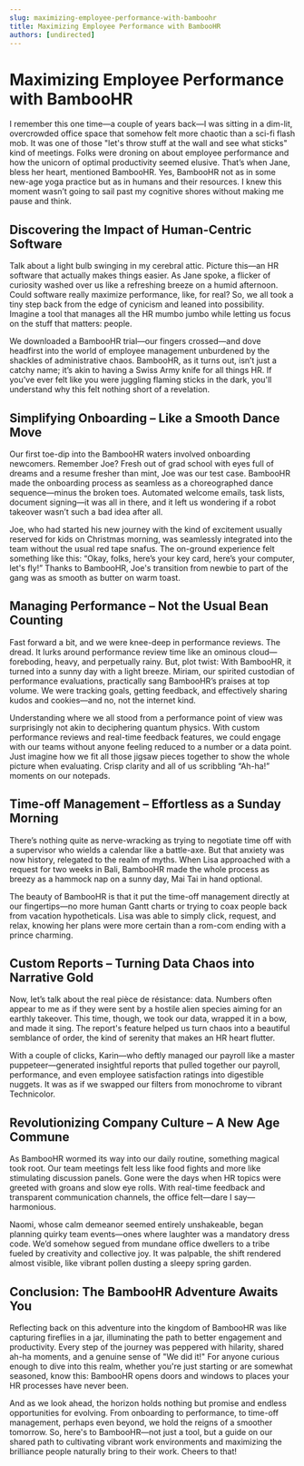 ```yaml
---
slug: maximizing-employee-performance-with-bamboohr
title: Maximizing Employee Performance with BambooHR
authors: [undirected]
---
```



# Maximizing Employee Performance with BambooHR

I remember this one time—a couple of years back—I was sitting in a dim-lit, overcrowded office space that somehow felt more chaotic than a sci-fi flash mob. It was one of those "let's throw stuff at the wall and see what sticks" kind of meetings. Folks were droning on about employee performance and how the unicorn of optimal productivity seemed elusive. That’s when Jane, bless her heart, mentioned BambooHR. Yes, BambooHR not as in some new-age yoga practice but as in humans and their resources. I knew this moment wasn’t going to sail past my cognitive shores without making me pause and think. 

## Discovering the Impact of Human-Centric Software

Talk about a light bulb swinging in my cerebral attic. Picture this—an HR software that actually makes things easier. As Jane spoke, a flicker of curiosity washed over us like a refreshing breeze on a humid afternoon. Could software really maximize performance, like, for real? So, we all took a tiny step back from the edge of cynicism and leaned into possibility. Imagine a tool that manages all the HR mumbo jumbo while letting us focus on the stuff that matters: people.

We downloaded a BambooHR trial—our fingers crossed—and dove headfirst into the world of employee management unburdened by the shackles of administrative chaos. BambooHR, as it turns out, isn’t just a catchy name; it’s akin to having a Swiss Army knife for all things HR. If you’ve ever felt like you were juggling flaming sticks in the dark, you'll understand why this felt nothing short of a revelation. 

## Simplifying Onboarding – Like a Smooth Dance Move

Our first toe-dip into the BambooHR waters involved onboarding newcomers. Remember Joe? Fresh out of grad school with eyes full of dreams and a resume fresher than mint, Joe was our test case. BambooHR made the onboarding process as seamless as a choreographed dance sequence—minus the broken toes. Automated welcome emails, task lists, document signing—it was all in there, and it left us wondering if a robot takeover wasn’t such a bad idea after all.

Joe, who had started his new journey with the kind of excitement usually reserved for kids on Christmas morning, was seamlessly integrated into the team without the usual red tape snafus. The on-ground experience felt something like this: “Okay, folks, here’s your key card, here’s your computer, let's fly!” Thanks to BambooHR, Joe's transition from newbie to part of the gang was as smooth as butter on warm toast. 

## Managing Performance – Not the Usual Bean Counting

Fast forward a bit, and we were knee-deep in performance reviews. The dread. It lurks around performance review time like an ominous cloud—foreboding, heavy, and perpetually rainy. But, plot twist: With BambooHR, it turned into a sunny day with a light breeze. Miriam, our spirited custodian of performance evaluations, practically sang BambooHR’s praises at top volume. We were tracking goals, getting feedback, and effectively sharing kudos and cookies—and no, not the internet kind. 

Understanding where we all stood from a performance point of view was surprisingly not akin to deciphering quantum physics. With custom performance reviews and real-time feedback features, we could engage with our teams without anyone feeling reduced to a number or a data point. Just imagine how we fit all those jigsaw pieces together to show the whole picture when evaluating. Crisp clarity and all of us scribbling “Ah-ha!” moments on our notepads.

## Time-off Management – Effortless as a Sunday Morning

There’s nothing quite as nerve-wracking as trying to negotiate time off with a supervisor who wields a calendar like a battle-axe. But that anxiety was now history, relegated to the realm of myths. When Lisa approached with a request for two weeks in Bali, BambooHR made the whole process as breezy as a hammock nap on a sunny day, Mai Tai in hand optional. 

The beauty of BambooHR is that it put the time-off management directly at our fingertips—no more human Gantt charts or trying to coax people back from vacation hypotheticals. Lisa was able to simply click, request, and relax, knowing her plans were more certain than a rom-com ending with a prince charming.

## Custom Reports – Turning Data Chaos into Narrative Gold

Now, let’s talk about the real pièce de résistance: data. Numbers often appear to me as if they were sent by a hostile alien species aiming for an earthly takeover. This time, though, we took our data, wrapped it in a bow, and made it sing. The report's feature helped us turn chaos into a beautiful semblance of order, the kind of serenity that makes an HR heart flutter.

With a couple of clicks, Karin—who deftly managed our payroll like a master puppeteer—generated insightful reports that pulled together our payroll, performance, and even employee satisfaction ratings into digestible nuggets. It was as if we swapped our filters from monochrome to vibrant Technicolor. 

## Revolutionizing Company Culture – A New Age Commune

As BambooHR wormed its way into our daily routine, something magical took root. Our team meetings felt less like food fights and more like stimulating discussion panels. Gone were the days when HR topics were greeted with groans and slow eye rolls. With real-time feedback and transparent communication channels, the office felt—dare I say—harmonious.

Naomi, whose calm demeanor seemed entirely unshakeable, began planning quirky team events—ones where laughter was a mandatory dress code. We’d somehow segued from mundane office dwellers to a tribe fueled by creativity and collective joy. It was palpable, the shift rendered almost visible, like vibrant pollen dusting a sleepy spring garden. 

## Conclusion: The BambooHR Adventure Awaits You

Reflecting back on this adventure into the kingdom of BambooHR was like capturing fireflies in a jar, illuminating the path to better engagement and productivity. Every step of the journey was peppered with hilarity, shared ah-ha moments, and a genuine sense of "We did it!" For anyone curious enough to dive into this realm, whether you're just starting or are somewhat seasoned, know this: BambooHR opens doors and windows to places your HR processes have never been. 

And as we look ahead, the horizon holds nothing but promise and endless opportunities for evolving. From onboarding to performance, to time-off management, perhaps even beyond, we hold the reigns of a smoother tomorrow. So, here's to BambooHR—not just a tool, but a guide on our shared path to cultivating vibrant work environments and maximizing the brilliance people naturally bring to their work. Cheers to that!